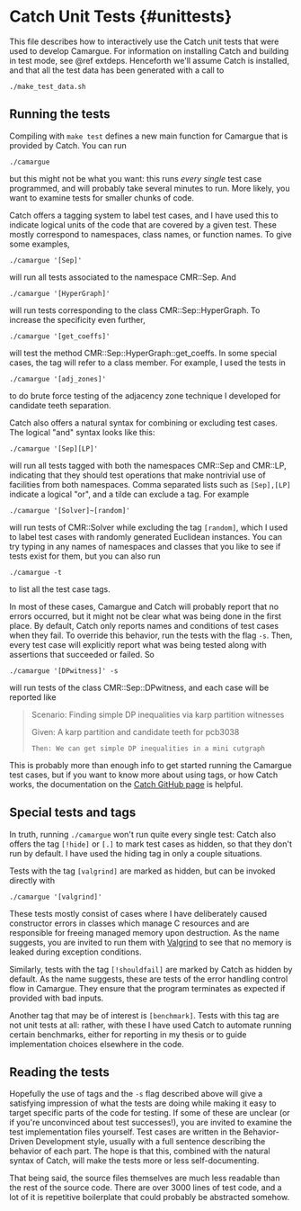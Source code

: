 Catch Unit Tests	{#unittests}
=================

This file describes how to interactively use the Catch unit tests that were
used to develop Camargue. For information on installing Catch and
building in test mode, see @ref extdeps. Henceforth we'll assume Catch
is installed, and that all the test data has been generated with a call to

    ./make_test_data.sh

Running the tests
------------------

Compiling with `make test` defines a new main function for Camargue
that is provided by Catch. You can run

    ./camargue

but this might not be what you want: this runs *every single* test
case programmed, and will probably take several minutes to run. More
likely, you want to examine tests for smaller chunks of code.

Catch offers a tagging system to label test
cases, and I have used this to indicate logical units of the code that
are covered by a given test. These mostly correspond to namespaces,
class names, or function names. To give some examples,

    ./camargue '[Sep]'

will run all tests associated to the namespace CMR::Sep. And

    ./camargue '[HyperGraph]'

will run tests corresponding to the class CMR::Sep::HyperGraph. To
increase the specificity even further,

    ./camargue '[get_coeffs]'

will test the method CMR::Sep::HyperGraph::get_coeffs. In some special
cases, the tag will refer to a class member. For example, I used the
tests in

    ./camargue '[adj_zones]'

to do brute force testing of the adjacency zone technique I developed
for candidate teeth separation.

Catch also offers a natural syntax for combining or excluding test
cases. The logical "and" syntax looks like this:

    ./camargue '[Sep][LP]'

will run all tests tagged with both the namespaces CMR::Sep and
CMR::LP, indicating that they should test operations that make
nontrivial use of facilities from both namespaces. Comma separated
lists such as `[Sep],[LP]` indicate a logical "or", and a tilde can
exclude a tag. For example

    ./camargue '[Solver]~[random]'

will run tests of CMR::Solver while excluding the tag `[random]`,
which I used to label test cases with randomly generated Euclidean
instances. You can try typing in any names of namespaces and classes
that you like to see if tests exist for them, but you can also run

    ./camargue -t

to list all the test case tags. 

In most of these cases, Camargue and Catch will probably report that
no errors occurred, but it might not be clear what was being done in
the first place. By default, Catch only reports names and conditions
of test cases when they fail. To override this behavior, run the tests
with the flag `-s`. Then, every test case will explicitly report what
was being tested along with assertions that succeeded or failed. So

    ./camargue '[DPwitness]' -s

will run tests of the class CMR::Sep::DPwitness, and each case will be
reported like

> Scenario: Finding simple DP inequalities via karp partition witnesses
>
>    Given: A karp partition and candidate teeth for pcb3038
>
>     Then: We can get simple DP inequalities in a mini cutgraph


This is probably more than enough info to get started running the
Camargue test cases, but if you want to know more about using tags, or
how Catch works, the documentation on the [Catch GitHub
page](https://github.com/philsquared/Catch) is helpful.

Special tests and tags
-----------------------

In truth, running `./camargue` won't run quite every single test:
Catch also offers the tag `[!hide]` or `[.]` to mark test cases as hidden, so
that they don't run by default. I have used the hiding tag in only a
couple situations.

Tests with the tag `[valgrind]` are marked as hidden, but can be
invoked directly with

    ./camargue '[valgrind]'

These tests mostly consist of cases where I have deliberately caused
constructor errors in classes which manage C resources and are
responsible for freeing managed memory upon destruction. As the name
suggests, you are invited to run them with
[Valgrind](http://valgrind.org/) to see that no memory is leaked
during exception conditions.

Similarly, tests with the tag `[!shouldfail]` are marked by Catch as
hidden by default. As the name suggests, these are tests of the error
handling control flow in Camargue. They ensure that the program
terminates as expected if provided with bad inputs.

Another tag that may be of interest is `[benchmark]`. Tests with this
tag are not unit tests at all: rather, with these I have used Catch to
automate running certain benchmarks, either for reporting in my thesis
or to guide implementation choices elsewhere in the code. 


Reading the tests
-------------------------

Hopefully the use of tags and the `-s` flag described above will give
a satisfying impression of what the tests are doing while making it
easy to target specific parts of the code for testing. If some of
these are unclear (or if you're unconvinced about test successes!),
you are invited to examine the test implementation files
yourself. Test cases are written in the Behavior-Driven Development
style, usually with a full sentence describing the behavior of each
part. The hope is that this, combined with the natural syntax of
Catch, will make the tests more or less self-documenting.

That being said, the source files themselves are much less readable
than the rest of the source code. There are over 3000 lines of test
code, and a lot of it is repetitive boilerplate that could probably be
abstracted somehow. 
